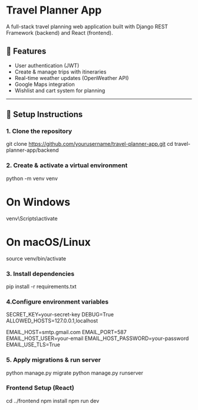 # Travel Planner App

A full-stack travel planning web application built with Django REST Framework (backend) and React (frontend).

## 🚀 Features
- User authentication (JWT)
- Create & manage trips with itineraries
- Real-time weather updates (OpenWeather API)
- Google Maps integration
- Wishlist and cart system for planning
---

## 🔧 Setup Instructions

### 1. Clone the repository 

git clone https://github.com/yourusername/travel-planner-app.git
cd travel-planner-app/backend

### 2. Create & activate a virtual environment 
python -m venv venv
# On Windows
venv\Scripts\activate
# On macOS/Linux
source venv/bin/activate

### 3. Install dependencies
pip install -r requirements.txt

### 4.Configure environment variables
SECRET_KEY=your-secret-key
DEBUG=True
ALLOWED_HOSTS=127.0.0.1,localhost

EMAIL_HOST=smtp.gmail.com
EMAIL_PORT=587
EMAIL_HOST_USER=your-email
EMAIL_HOST_PASSWORD=your-password
EMAIL_USE_TLS=True

### 5. Apply migrations & run server
python manage.py migrate
python manage.py runserver

### Frontend Setup (React)
cd ../frontend
npm install
npm run dev
